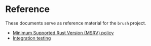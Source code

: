# Reference

These documents serve as reference material for the `brush` project.

* [Minimum Supported Rust Version (MSRV) policy](msrv-policy.md)
* [Integration testing](integration-testing.md)
